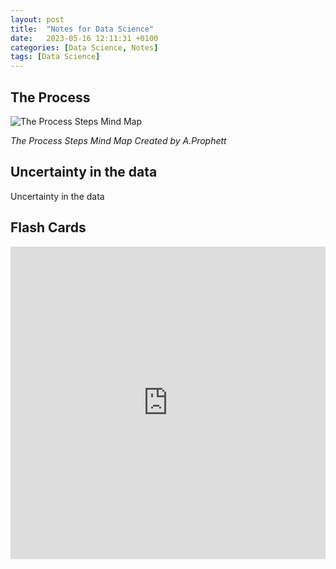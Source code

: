 ```yaml
---
layout: post
title:  "Notes for Data Science"
date:   2023-05-16 12:11:31 +0100
categories: [Data Science, Notes]
tags: [Data Science]
---
```


## The Process
![The Process Steps Mind Map](/Notes_for_Data_Science/Data%20Science%20The%20Process.png)

*The Process Steps Mind Map Created by A.Prophett*

## Uncertainty in the data
Uncertainty in the data

## Flash Cards
<iframe src="https://quizlet.com/803477515/flashcards/embed?i=1oro1z&x=1jj1" height="500" width="100%" style="border:0"></iframe>